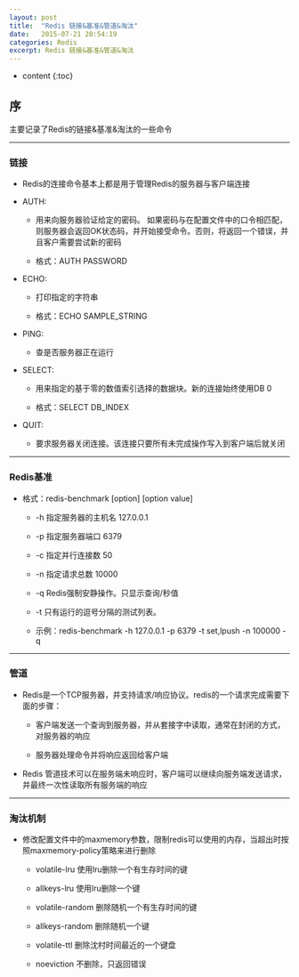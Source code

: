 ```yaml
---
layout: post
title:  "Redis 链接&基准&管道&淘汰"
date:   2015-07-21 20:54:19
categories: Redis
excerpt: Redis 链接&基准&管道&淘汰
---
```


* content
{:toc}


## 序

主要记录了Redis的链接&基准&淘汰的一些命令

---

### 链接

 * Redis的连接命令基本上都是用于管理Redis的服务器与客户端连接

 * AUTH:

   * 用来向服务器验证给定的密码。 如果密码与在配置文件中的口令相匹配，则服务器会返回OK状态码，并开始接受命令。否则，将返回一个错误，并且客户需要尝试新的密码

   * 格式：AUTH PASSWORD

 * ECHO:

   * 打印指定的字符串

   * 格式：ECHO SAMPLE_STRING

 * PING:

   * 查是否服务器正在运行

 * SELECT:

   * 用来指定的基于零的数值索引选择的数据块。新的连接始终使用DB 0

   * 格式：SELECT DB_INDEX

 * QUIT:

   * 要求服务器关闭连接。该连接只要所有未完成操作写入到客户端后就关闭

---

### Redis基准

 * 格式：redis-benchmark [option] [option value]

    * -h	指定服务器的主机名	127.0.0.1

    * -p	指定服务器端口	6379

    * -c	指定并行连接数	50

    * -n	指定请求总数	10000

    * -q	Redis强制安静操作。只显示查询/秒值

    * -t	只有运行的逗号分隔的测试列表。

    * 示例：redis-benchmark -h 127.0.0.1 -p 6379 -t set,lpush -n 100000 -q

---

### 管道

 * Redis是一个TCP服务器，并支持请求/响应协议。redis的一个请求完成需要下面的步骤：

   * 客户端发送一个查询到服务器，并从套接字中读取，通常在封闭的方式，对服务器的响应

   * 服务器处理命令并将响应返回给客户端

 * Redis 管道技术可以在服务端未响应时，客户端可以继续向服务端发送请求，并最终一次性读取所有服务端的响应

---

### 淘汰机制

 * 修改配置文件中的maxmemory参数，限制redis可以使用的内存，当超出时按照maxmemory-policy策略来进行删除

   * volatile-lru  使用lru删除一个有生存时间的键

   * allkeys-lru   使用lru删除一个键

   * volatile-random  删除随机一个有生存时间的键

   * allkeys-random    删除随机一个键

   * volatile-ttl   删除沈村时间最近的一个键盘

   * noeviction  不删除，只返回错误

